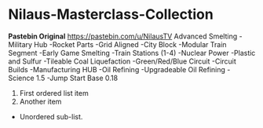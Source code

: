 # Nilaus-Masterclass-Collection
**Pastebin Original** https://pastebin.com/u/NilausTV
  Advanced Smelting
-Military Hub 
 -Rocket Parts
 -Grid Aligned
 -City Block
 -Modular Train Segment
 -Early Game Smelting
 -Train Stations (1-4)
 -Nuclear Power
 -Plastic and Sulfur
 -Tileable Coal Liquefaction
 -Green/Red/Blue Circuit
 -Circuit Builds
 -Manufacturing HUB
 -Oil Refining
 -Upgradeable Oil Refining
 -Science 1.5 
 -Jump Start Base 0.18
1. First ordered list item
2. Another item
  * Unordered sub-list.
